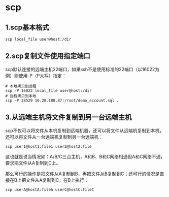 # scp

## 1.scp基本格式

```text
scp local_file user@host:/dir
```

## 2.scp复制文件使用指定端口

scp默认连接的远端主机22端口，如果ssh不是使用标准的22端口（以16022为例）则使用-P（P大写）指定：

```text
# 本地拷贝到远程
scp -P 16022 local_file user@host:/dir
# 远程拷贝到本地
scp -P 38529 10.28.188.87:/root/demo_account.sql .
```

## 3.从远端主机将文件复制到另一台远端主机

scp不仅可以将文件从本机复制到远端机器，还可以将文件从远端机复制到本机，还可以将文件从一台远端机复制到另一台远端机：

```text
scp user1@host1:file1 user2@host2:file
```

这也就是说当情况如：A/B/C三台主机，A和B、B和C网络相通但A和C网络不通，要求把文件从A复制到C上。

那么可行的操作是把文件从A复制到B，再把文件从B复制到C；还可行的情况是直接在B上把文件从A复制到C，在B上执行：

```text
scp userA@hostA:fileA userC@hostC:fileC
```


